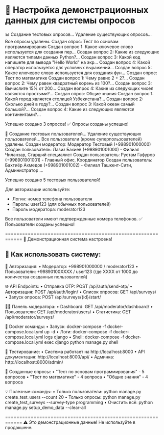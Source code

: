 🚀 Настройка демонстрационных данных для системы опросов
============================================================

📊 Создание тестовых опросов...
Удаление существующих опросов...
Все опросы удалены.
Создан опрос: Тест по основам программирования
  Создан вопрос 1: Какое ключевое слово используется для создания пер...
  Создан вопрос 2: Какие из следующих являются типами данных Python?...
  Создан вопрос 3: Какой код напишете для вывода "Hello World" на экр...
  Создан вопрос 4: Какой оператор используется для условных выражений...
  Создан вопрос 5: Какое ключевое слово используется для создания фун...
Создан опрос: Тест по математике
  Создан вопрос 1: Чему равно 2 + 2?...
  Создан вопрос 2: Чему равен квадратный корень из 100?...
  Создан вопрос 3: Вычислите 15% от 200...
  Создан вопрос 4: Какие из следующих чисел являются простыми?...
Создан опрос: Общие знания
  Создан вопрос 1: Какой город является столицей Узбекистана?...
  Создан вопрос 2: Сколько дней в году?...
  Создан вопрос 3: Какой океан самый большой?...
  Создан вопрос 4: Какие из следующих являются континентами?...

Успешно создано 3 опросов!
✅ Опросы созданы успешно!

👥 Создание тестовых пользователей...
Удаление существующих пользователей...
Все пользователи (кроме суперпользователей) удалены.
Создан модератор: Модератор Тестовый (+998901000000)
Создан пользователь: Лазиз Бакиев (+998901001000) - Филиал Чиланзар, Старший специалист
Создан пользователь: Рустам Гафуров (+998901001001) - Главный офис, Координатор
Создан пользователь: Бахтиёр Ахмедов (+998901001002) - Филиал Ташкент-Сити, Администратор
...

Успешно создано 5 тестовых пользователей!

Для авторизации используйте:
- Логин: номер телефона пользователя
- Пароль: user123 (для обычных пользователей)
- Пароль модератора: moderator123

Все пользователи имеют подтвержденные номера телефонов.
✅ Пользователи созданы успешно!

============================================================
🎉 Демонстрационная система настроена!

📖 Как использовать систему:
------------------------------

🔐 Авторизация:
• Модератор: +998901000000 / moderator123
• Пользователи: +99890100XXXX / user123
  (где XXXX от 1000 до количества созданных пользователей)

🌐 API Endpoints:
• Отправка OTP: POST /api/auth/send-otp/
• Авторизация: POST /api/auth/login/
• Список опросов: GET /api/surveys/
• Запуск опроса: POST /api/surveys/{id}/start/

👨‍💼 Панель модератора:
• Dashboard: GET /api/moderator/dashboard/
• Пользователи: GET /api/moderator/users/
• Статистика: GET /api/moderator/surveys/

🐳 Docker команды:
• Запуск: docker-compose -f docker-compose.local.yml up -d
• Логи: docker-compose -f docker-compose.local.yml logs django
• Shell: docker-compose -f docker-compose.local.yml exec django python manage.py shell

📱 Тестирование:
• Система работает на http://localhost:8000
• API документация: http://localhost:8000/api/
• Админка: http://localhost:8000/admin/

🎯 Созданные опросы:
• "Тест по основам программирования" - 5 вопросов
• "Тест по математике" - 4 вопроса
• "Общие знания" - 4 вопроса

💡 Полезные команды:
• Только пользователи: python manage.py create_test_users --count 20
• Только опросы: python manage.py create_test_surveys --survey-type programming
• Очистить всё: python manage.py setup_demo_data --clear-all

============================================================
⚠️  Это демонстрационные данные! Не используйте в продакшене.